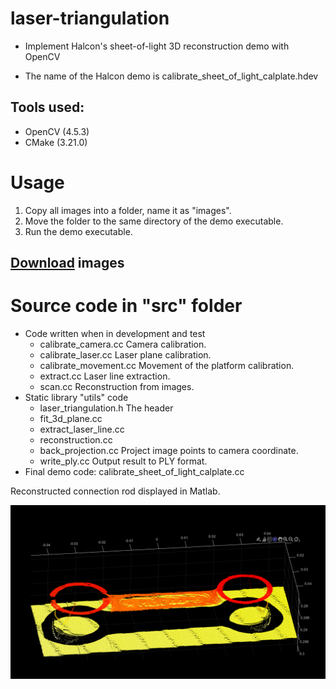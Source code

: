# laser-triangulation
- Implement Halcon's sheet-of-light 3D reconstruction demo with OpenCV

- The name of the Halcon demo is calibrate_sheet_of_light_calplate.hdev

## Tools used:
- OpenCV (4.5.3)
- CMake (3.21.0)

# Usage
1. Copy all images into a folder, name it as "images".
2. Move the folder to the same directory of the demo executable.
3. Run the demo executable.

## [Download](https://drive.google.com/file/d/1AW4xb54XKZ9XV_aJdCeAZJG_-yoiyfAF/view?usp=sharing) images

# Source code in "src" folder

- Code written when in development and test
  - calibrate_camera.cc Camera calibration.
  - calibrate_laser.cc Laser plane calibration.
  - calibrate_movement.cc Movement of the platform calibration.
  - extract.cc Laser line extraction.
  - scan.cc Reconstruction from images.
- Static library "utils" code
  - laser_triangulation.h The header
  - fit_3d_plane.cc
  - extract_laser_line.cc
  - reconstruction.cc
  - back_projection.cc Project image points to camera coordinate.
  - write_ply.cc Output result to PLY format.
- Final demo code: calibrate_sheet_of_light_calplate.cc



Reconstructed connection rod displayed in Matlab.

![Reconstructed object display in Matlab](connection_rod_3d.png)

